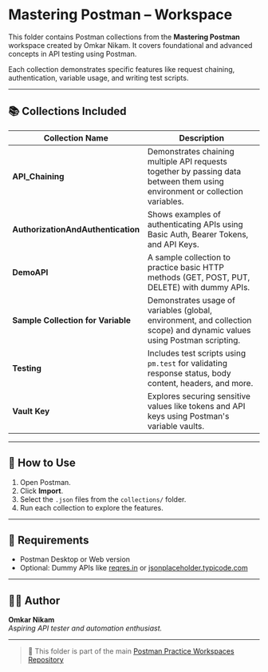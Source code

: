 # Mastering Postman – Workspace

This folder contains Postman collections from the **Mastering Postman** workspace created by Omkar Nikam. It covers foundational and advanced concepts in API testing using Postman.

Each collection demonstrates specific features like request chaining, authentication, variable usage, and writing test scripts.

---

## 📚 Collections Included

| Collection Name                  | Description |
|----------------------------------|-------------|
| **API_Chaining**                 | Demonstrates chaining multiple API requests together by passing data between them using environment or collection variables. |
| **AuthorizationAndAuthentication** | Shows examples of authenticating APIs using Basic Auth, Bearer Tokens, and API Keys. |
| **DemoAPI**                      | A sample collection to practice basic HTTP methods (GET, POST, PUT, DELETE) with dummy APIs. |
| **Sample Collection for Variable** | Demonstrates usage of variables (global, environment, and collection scope) and dynamic values using Postman scripting. |
| **Testing**                      | Includes test scripts using `pm.test` for validating response status, body content, headers, and more. |
| **Vault Key**                    | Explores securing sensitive values like tokens and API keys using Postman's variable vaults. |

---

## 🚀 How to Use

1. Open Postman.
2. Click **Import**.
3. Select the `.json` files from the `collections/` folder.
4. Run each collection to explore the features.

---

## 🔧 Requirements

- Postman Desktop or Web version
- Optional: Dummy APIs like [reqres.in](https://reqres.in/) or [jsonplaceholder.typicode.com](https://jsonplaceholder.typicode.com/)

---

## 👨‍💻 Author

**Omkar Nikam**  
*Aspiring API tester and automation enthusiast.*

---

> 📁 This folder is part of the main [Postman Practice Workspaces Repository](../README.md)
